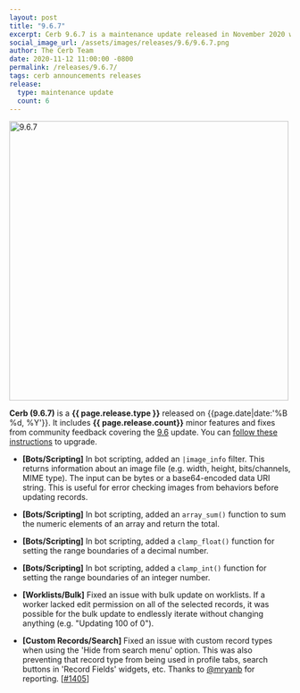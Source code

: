 ```yaml
---
layout: post
title: "9.6.7"
excerpt: Cerb 9.6.7 is a maintenance update released in November 2020 with 6 minor features and fixes from community feedback.
social_image_url: /assets/images/releases/9.6/9.6.7.png
author: The Cerb Team
date: 2020-11-12 11:00:00 -0800
permalink: /releases/9.6.7/
tags: cerb announcements releases
release:
  type: maintenance update
  count: 6
---
```


<div class="cerb-screenshot">
<img src="{{page.social_image_url}}" class="screenshot" alt="9.6.7" width="500">
</div>

**Cerb (9.6.7)** is a **{{ page.release.type }}** released on {{page.date|date:'%B %d, %Y'}}. It includes **{{ page.release.count}}** minor features and fixes from community feedback covering the [9.6](/releases/9.6/) update.  You can [follow these instructions](/docs/upgrading/) to upgrade.

* **[Bots/Scripting]** In bot scripting, added an `|image_info` filter. This returns information about an image file (e.g. width, height, bits/channels, MIME type). The input can be bytes or a base64-encoded data URI string. This is useful for error checking images from behaviors before updating records.

* **[Bots/Scripting]** In bot scripting, added an `array_sum()` function to sum the numeric elements of an array and return the total.

* **[Bots/Scripting]** In bot scripting, added a `clamp_float()` function for setting the range boundaries of a decimal number.

* **[Bots/Scripting]** In bot scripting, added a `clamp_int()` function for setting the range boundaries of an integer number.

* **[Worklists/Bulk]** Fixed an issue with bulk update on worklists. If a worker lacked edit permission on all of the selected records, it was possible for the bulk update to endlessly iterate without changing anything (e.g. "Updating 100 of 0").

* **[Custom Records/Search]** Fixed an issue with custom record types when using the 'Hide from search menu' option. This was also preventing that record type from being used in profile tabs, search buttons in 'Record Fields' widgets, etc. Thanks to [@mryanb](https://github.com/mryanb) for reporting. [[#1405](https://github.com/jstanden/cerb/issues/1405)]

